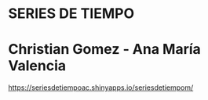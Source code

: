 # SERIES DE TIEMPO
# Christian Gomez - Ana María Valencia
https://seriesdetiempoac.shinyapps.io/seriesdetiempom/
